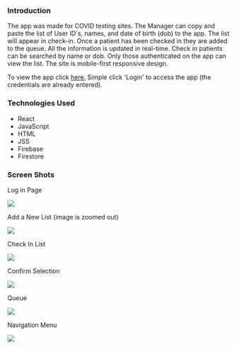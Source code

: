 <h3>Introduction</h3>
<p>The app was made for COVID testing sites. The Manager can copy and paste the list of User ID's, names, and date of birth (dob) to the app. The list will appear in check-in. Once a patient has been checked in they are added to the queue. All the information is updated in real-time. Check in patients can be searched by name or dob. Only those authenticated on the app can view the list. The site is mobile-first responsive design.</p>
<p>To view the app click <a href='https://fast-queue-web.web.app/login'>here.</a> Simple click 'Login' to access the app (the credentials are already entered).</p>

<h3>Technologies Used</h3>
<ul>
  <li>React</li>
  <li>JavaScript</li>
  <li>HTML</li>
  <li>JSS</li>
  <li>Firebase</li>
  <li>Firestore</li>
</ul>


<h3>Screen Shots</h3>
<p>Log in Page</p>
<img style='max-width: 650px' src='https://imgur.com/NIDDCDt.png' />
<p>Add a New List (image is zoomed out)</p>
<img style='max-width: 650px' src='https://imgur.com/WCkU2wp.png' />
<p>Check In List</p>
<img style='max-width: 650px' src='https://imgur.com/xQAbJYw.png' />
<p>Confirm Selection</p>
<img style='max-width: 650px' src='https://imgur.com/6snK3ZO.png' />
<p>Queue</p>
<img style='max-width: 650px' src='https://imgur.com/lzND9Tt.png' />
<p>Navigation Menu</p>
<img style='max-width: 650px' src='https://imgur.com/WCkU2wp.png' />
